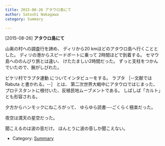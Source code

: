 ```yaml
---
title: 2015-08-26 アタウロ島にて
author: Satoshi Nakagawa
category: Summary

---
```


[2015-08-26] **アタウロ島にて** 

 山奥の村への調査行を諦め、
ディリから20 kmほどのアタウロ島へ行くこととした。
ディリの港からスピードボートに乗って
2時間ほどで到着する。
セマウ島へののんびり旅とは違い、
けたたましい2時間だった。
ずっと支柱をつかんでいたので、腕がしびれた。

 ビケリ村でラプタ運動
についてインタビューをする。
ラプタ
［--文献では Rabuta と書かれる。--］
とは、
第二次世界大戦中にアタウロではじまった、
プロテスタントに根付いた、反植民地ムーブメントである。
しばしば「カルト」とも形容される。

 夕方からハンモックにねころがって、
ゆらゆら読書---ごくらく極楽だった。

<!--more-->

 夜空は満天の星空だった。

 聞こえるのは波の音だけ。
ほんとうに波の音しか聞こえない。

- Category: [Summary](https://merapano.github.io/categories.html#Summary)

